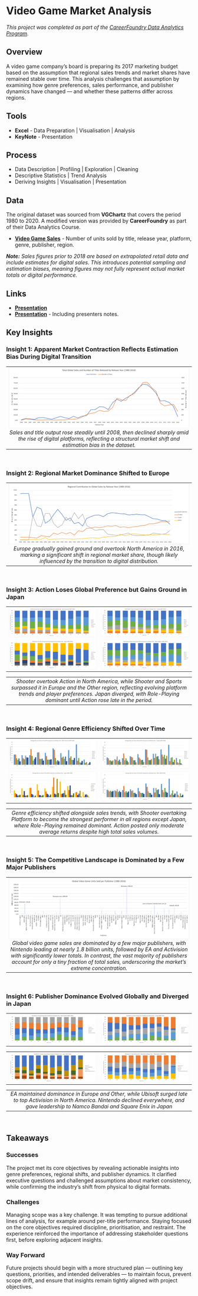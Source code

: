 # Video Game Market Analysis
*This project was completed as part of the [CareerFoundry Data Analytics Program](https://careerfoundry.com/en/courses/become-a-data-analyst/).*

## Overview
A video game company’s board is preparing its 2017 marketing budget based on the assumption that regional sales trends and market shares have remained stable over time. This analysis challenges that assumption by examining how genre preferences, sales performance, and publisher dynamics have changed — and whether these patterns differ across regions.

## Tools
- **Excel** - Data Preparation | Visualisation | Analysis
- **KeyNote** - Presentation

## Process
- Data Description | Profiling | Exploration | Cleaning
- Descriptive Statistics | Trend Analysis
- Deriving Insights | Visualisation | Presentation

## Data
The original dataset was sourced from **VGChartz** that covers the period 1980 to 2020. A modified version was provided by **CareerFoundry** as part of their Data Analytics Course. 

- [**Video Game Sales**](https://coach-courses-us.s3.amazonaws.com/public/courses/intro-to-data/E4/vgsales_dirty.xlsx) - Number of units sold by title, release year, platform, genre, publisher, region.

***Note:** Sales figures prior to 2018 are based on extrapolated retail data and include estimates for digital sales. This introduces potential sampling and estimation biases, meaning figures may not fully represent actual market totals or digital performance.*

## Links
- [**Presentation**](https://github.com/davidgriesel/01-video-game-market-analysis/tree/main/deliverables/presentation.pdf)
- [**Presentation**](https://github.com/davidgriesel/01-video-game-market-analysis/blob/main/deliverables/presentation-with-notes.pdf) - Including presenters notes.

## Key Insights
### Insight 1: Apparent Market Contraction Reflects Estimation Bias During Digital Transition
<table>
<tr>
<td align="center" valign="top" width="100%">
    <img src="visualisations/sales-titles-over-time.png" ><br>
    <em>Sales and title output rose steadily until 2008, then declined sharply amid the rise of digital platforms, reflecting a structural market shift and estimation bias in the dataset.
</em>
</td>
</tr>
</table>
<br>

### Insight 2: Regional Market Dominance Shifted to Europe
<table>
<tr>
<td align="center" valign="top" width="100%">
    <img src="visualisations/shifts-regional-markets.png" ><br>
    <em>Europe gradually gained ground and overtook North America in 2016, marking a significant shift in regional market share, though likely influenced by the transition to digital distribution.</em>
</td>
</tr>
</table>
<br>

### Insight 3: Action Loses Global Preference but Gains Ground in Japan
<table width="100%">
<tr>
<td align="center" valign="top" width="50%">
    <img src="visualisations/shifts-total-america.png""><br>
</td>
<td align="center" valign="top" width="50%">
    <img src="visualisations/shifts-total-europe.png"><br>
</td>
</tr>
<tr>
<td align="center" valign="top" width="50%">
    <img src="visualisations/shifts-total-japan.png"><br>
</td>
<td align="center" valign="top" width="50%">
    <img src="visualisations/shifts-total-other.png"><br>
</td>
</tr>
<tr>
</table>

<table>
<tr>
<td align="center" valign="top" width="100%">
    <em>Shooter overtook Action in North America, while Shooter and Sports surpassed it in Europe and the Other region, reflecting evolving platform trends and player preferences. Japan diverged, with Role-Playing dominant until Action rose late in the period.</em>
</td>
</tr>
</table>
<br>

### Insight 4: Regional Genre Efficiency Shifted Over Time
<table width="100%">
<tr>
<td align="center" valign="top" width="50%">
    <img src="visualisations/shifts-avg-america.png""><br>
</td>
<td align="center" valign="top" width="50%">
    <img src="visualisations/shifts-avg-europe.png"><br>
</td>
</tr>
<tr>
<td align="center" valign="top" width="50%">
    <img src="visualisations/shifts-avg-japan.png"><br>
</td>
<td align="center" valign="top" width="50%">
    <img src="visualisations/shifts-avg-other.png"><br>
</td>
</tr>
<tr>
</table>

<table>
<tr>
<td align="center" valign="top" width="100%">
    <em>Genre efficiency shifted alongside sales trends, with Shooter overtaking Platform to become the strongest performer in all regions except Japan, where Role-Playing remained dominant. Action posted only moderate average returns despite high total sales volumes.</em>
</td>
</tr>
</table>
<br>

### Insight 5: The Competitive Landscape is Dominated by a Few Major Publishers
<table>
<tr>
<td align="center" valign="top" width="100%">
    <img src="visualisations/dominating-publishers.png" ><br>
    <em>Global video game sales are dominated by a few major publishers, with Nintendo leading at nearly 1.8 billion units, followed by EA and Activision with significantly lower totals. In contrast, the vast majority of publishers account for only a tiny fraction of total sales, underscoring the market’s extreme concentration.</em>
</td>
</tr>
</table>
<br>

### Insight 6: Publisher Dominance Evolved Globally and Diverged in Japan
<table width="100%">
<tr>
<td align="center" valign="top" width="50%">
    <img src="visualisations/shifts-publisher-america.png""><br>
</td>
<td align="center" valign="top" width="50%">
    <img src="visualisations/shifts-publisher-europe.png"><br>
</td>
</tr>
</table>

<table width="100%">
<tr>
<td align="center" valign="top" width="50%">
    <img src="visualisations/shifts-publisher-japan.png"><br>
</td>
<td align="center" valign="top" width="50%">
    <img src="visualisations/shifts-publisher-other.png"><br>
</td>
</tr>
<tr>
</table>

<table>
<tr>
<td align="center" valign="top" width="100%">
    <em>EA maintained dominance in Europe and Other, while Ubisoft surged late to top Activision in North America. Nintendo declined everywhere, and gave leadership to Namco Bandai and Square Enix in Japan</em>
</td>
</tr>
</table>
<br>

## Takeaways
### Successes
The project met its core objectives by revealing actionable insights into genre preferences, regional shifts, and publisher dynamics. It clarified executive questions and challenged assumptions about market consistency, while confirming the industry’s shift from physical to digital formats.

### Challenges
Managing scope was a key challenge. It was tempting to pursue additional lines of analysis, for example around per-title performance. Staying focused on the core objectives required discipline, prioritisation, and restraint. The experience reinforced the importance of addressing stakeholder questions first, before exploring adjacent insights.

### Way Forward
Future projects should begin with a more structured plan — outlining key questions, priorities, and intended deliverables — to maintain focus, prevent scope drift, and ensure that insights remain tightly aligned with project objectives.
